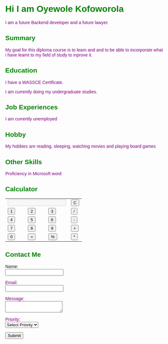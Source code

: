 <html lang="en">
<head>
<meta charset="UTF-8">
<meta name="viewport" content="width=device-width, initial-scale=1.0">
<title>My Web Page</title> <style> /* CSS Styles */ body {font-family: Arial, sans-serif; margin: 0;padding: 20px;}h1, h2, h3 {color: green;}p { color: purple; }
container{ max-width: 800px; margin: 0 auto; background-color: blue;padding: 20px; border-radius: 10px;
    box-shadow: 0 0 10px rgba(0, 0,0.1)}
calculator {display: grid;grid-template-columns: repeat(4, 1fr); grid-gap: 10px;
  } calculator button {padding: 15px; font-size: 20px; background-color: white;
color: white; border: none; border-radius: 5px; cursor: pointer;} calculator button:hover {background-color: blue;}result{grid-column: span 4;
padding: 10px; text-align: right; background-color: blue; border: 1px solid ;border-radius: 5px;}
</style>
</head>
<body>
  <div class="container">
  <h1>Hi I am Oyewole Kofoworola</h1>
  <p>I am a future Backend developer and a future lawyer.</p>
 <h2>Summary</h2>
  <p>My goal for this diploma course is to learn and and to be able to incorporate what i have learnt to my field of study to inprove it.</p>
  <h2>Education</h2>
  <p>I have a WASSCE Certificate.<p>
  <p> I am currently doing my undergraduate studies.<p>
<h2>Job Experiences</h2>
  <p>I am currently unemployed <p>
<h2>Hobby</h2>
  <p>My hobbies are reading, sleeping, watching movies and playing board games<p>
 <h2>Other Skills</h2>
  <p>Proficiency in Microsoft word <p>
  <h2>Calculator</h2>
<table class="calculator" >
    <tr>
      <td colspan="3"> <input class="display-box" type="text" id="result" disabled /> </td>
      <td> <input type="button" value="C" onclick="clearScreen()" id="btn" /> </td>
    </tr>
    <tr>
      <td> <input type="button" value="1" onclick="display('1')" /> </td>
      <td> <input type="button" value="2" onclick="display('2')" /> </td>
      <td> <input type="button" value="3" onclick="display('3')" /> </td>
      <td> <input type="button" value="/" onclick="display('/')" /> </td>
    </tr>
    <tr>
      <td> <input type="button" value="4" onclick="display('4')" /> </td>
      <td> <input type="button" value="5" onclick="display('5')" /> </td>
      <td> <input type="button" value="6" onclick="display('6')" /> </td>
      <td> <input type="button" value="-" onclick="display('-')" /> </td>
    </tr>
    <tr>
      <td> <input type="button" value="7" onclick="display('7')" /> </td>
      <td> <input type="button" value="8" onclick="display('8')" /> </td>
      <td> <input type="button" value="9" onclick="display('9')" /> </td>
      <td> <input type="button" value="+" onclick="display('+')" /> </td>
    </tr> <tr>
      <td> <input type="button" value="0" onclick="display('0')" /> </td>
      <td> <input type="button" value="=" onclick="calculate()" id="btn" /> </td>
      <td> <input type="button" value="%" onclick="display('%')" /> </td>
      <td> <input type="button" value="*" onclick="display('*')" /> </td>
    </tr>
</table>
<form>

  <h2>Contact Me</h2>
  <form id="contactForm" action="#" method="post" onsubmit="return validateForm()">
    <label for="name">Name:</label><br>
    <input type="text" id="name" name="name" required><br>

   <label for="email">Email:</label><br>
    <input type="email" id="email" name="email" required><br>

  <label for="message">Message:</label><br>
    <textarea id="message" name="message" required></textarea><br>

   <label for="priority">Priority:</label><br>
    <select id="priority" name="priority" required>
          <option value="" disabled selected>Select Priority</option>
      <option value="low">Low</option>
      <option value="medium">Medium</option>
      <option value="high">High</option>
    </select><br>

 <input type="submit" value="Submit">
  </form>
</div>

<script>
function validateForm() {
  var name = document.getElementById("name").value;
  var email = document.getElementById("email").value;
  var message = document.getElementById("message").value;
  var priority = document.getElementById("priority").value;

  if (name == "" || email == "" || message == "" || priority == "") {
    alert("All fields must be filled out");
    return false;
  }
}
</script>

</body>
</html>
